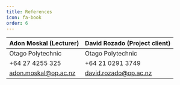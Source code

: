 ```yaml
---
title: References
icon: fa-book
order: 6
---
```


| Adon Moskal (Lecturer)| David Rozado (Project client)|
| ------------- |-------------|
| Otago Polytechnic | Otago Polytechnic |
| +64 27 4255 325 | +64 21 0291 3749 |
| [adon.moskal@op.ac.nz](mailto:adon.moskal@op.ac.nz) | [david.rozado@op.ac.nz](mailto:david.rozado@op.ac.nz) |